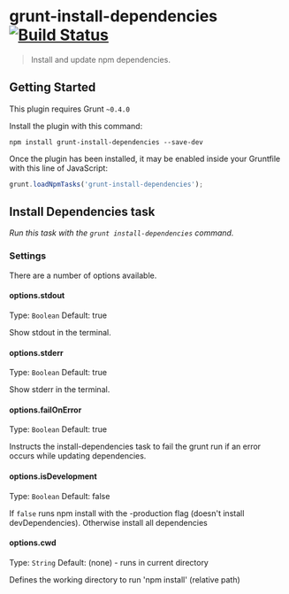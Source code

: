 # grunt-install-dependencies [![Build Status](https://secure.travis-ci.org/ahutchings/grunt-install-dependencies.png?branch=master)](http://travis-ci.org/ahutchings/grunt-install-dependencies)

> Install and update npm dependencies.

## Getting Started

This plugin requires Grunt `~0.4.0`

Install the plugin with this command:

```shell
npm install grunt-install-dependencies --save-dev
```

Once the plugin has been installed, it may be enabled inside your Gruntfile with this line of JavaScript:

```js
grunt.loadNpmTasks('grunt-install-dependencies');
```

## Install Dependencies task
_Run this task with the `grunt install-dependencies` command._


### Settings

There are a number of options available.

#### options.stdout
Type: `Boolean`
Default: true

Show stdout in the terminal.

#### options.stderr
Type: `Boolean`
Default: true

Show stderr in the terminal.

#### options.failOnError
Type: `Boolean`
Default: true

Instructs the install-dependencies task to fail the grunt run if an error occurs while updating dependencies.

#### options.isDevelopment
Type: `Boolean`
Default: false

If `false` runs npm install with the -production flag (doesn't install devDependencies). Otherwise install all dependencies

#### options.cwd
Type: `String`
Default: (none)  - runs in current directory

Defines the working directory to run 'npm install' (relative path)
